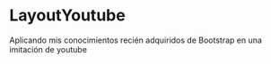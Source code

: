 # LayoutYoutube
Aplicando mis conocimientos recién adquiridos de Bootstrap en una imitación de youtube
